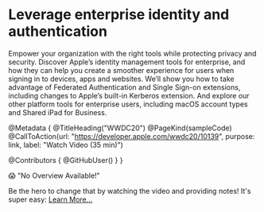 # Leverage enterprise identity and authentication

Empower your organization with the right tools while protecting privacy and security. Discover Apple’s identity management tools for enterprise, and how they can help you create a smoother experience for users when signing in to devices, apps and websites. We’ll show you how to take advantage of Federated Authentication and Single Sign-on extensions, including changes to Apple’s built-in Kerberos extension. And explore our other platform tools for enterprise users, including macOS account types and Shared iPad for Business.

@Metadata {
   @TitleHeading("WWDC20")
   @PageKind(sampleCode)
   @CallToAction(url: "https://developer.apple.com/wwdc20/10139", purpose: link, label: "Watch Video (35 min)")

   @Contributors {
      @GitHubUser(<replace this with your GitHub handle>)
   }
}

😱 "No Overview Available!"

Be the hero to change that by watching the video and providing notes! It's super easy:
 [Learn More…](https://wwdcnotes.com/documentation/wwdcnotes/contributing)

